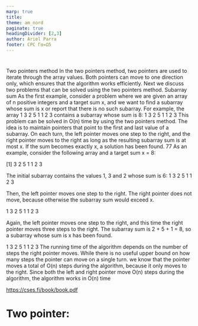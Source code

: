 ```yaml
---
marp: true
title: 
theme: am_nord
paginate: true
headingDivider: [2,3]
author: Ariel Parra
footer: CPC Γα=Ω5
---
```


<!-- _class: cover_e -->
<!-- _paginate: "" -->
<!-- _footer: ![](./img/GALLOS_black_rectangle_transparent.png) -->
<!-- _header: ![](./img/GALLO.png) -->

# <!-- fit -->


Two pointers method
In the two pointers method, two pointers are used to iterate through the array
values. Both pointers can move to one direction only, which ensures that the
algorithm works efficiently. Next we discuss two problems that can be solved
using the two pointers method.
Subarray sum
As the first example, consider a problem where we are given an array of n positive
integers and a target sum x, and we want to find a subarray whose sum is x or
report that there is no such subarray.
For example, the array
1 3 2 5 1 1 2 3
contains a subarray whose sum is 8:
1 3 2 5 1 1 2 3
This problem can be solved in O(n) time by using the two pointers method.
The idea is to maintain pointers that point to the first and last value of a subarray.
On each turn, the left pointer moves one step to the right, and the right pointer
moves to the right as long as the resulting subarray sum is at most x. If the sum
becomes exactly x, a solution has been found.
77
As an example, consider the following array and a target sum x = 8:

[1] 3 2 5 1 1 2 3

The initial subarray contains the values 1, 3 and 2 whose sum is 6:
1 3 2 5 1 1 2 3

Then, the left pointer moves one step to the right. The right pointer does not
move, because otherwise the subarray sum would exceed x.


1 3 2 5 1 1 2 3

Again, the left pointer moves one step to the right, and this time the right
pointer moves three steps to the right. The subarray sum is 2 + 5 + 1 = 8, so a
subarray whose sum is x has been found.

1 3 2 5 1 1 2 3
The running time of the algorithm depends on the number of steps the right
pointer moves. While there is no useful upper bound on how many steps the
pointer can move on a single turn. we know that the pointer moves a total of
O(n) steps during the algorithm, because it only moves to the right.
Since both the left and right pointer move O(n) steps during the algorithm,
the algorithm works in O(n) time

https://cses.fi/book/book.pdf
# Two pointer:
